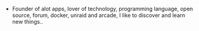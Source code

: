 - Founder of alot apps, lover of technology, programming language, open source, forum, docker, unraid and arcade, I like to discover and learn new things..
  <br>



















































































































































































































































































































































































































































